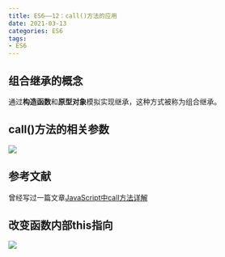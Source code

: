 ```yaml
---
title: ES6——12：call()方法的应用
date: 2021-03-13
categories: ES6
tags: 
- ES6
---
```

## 组合继承的概念
通过**构造函数**和**原型对象**模拟实现继承，这种方式被称为组合继承。
## call()方法的相关参数
![](https://img-blog.csdnimg.cn/img_convert/ed2429a383ee867b0fe3948a4378b5c0.png)
## 参考文献
曾经写过一篇文章[JavaScript中call方法详解](https://blog.csdn.net/sinat_41696687/article/details/110405771?ops_request_misc=%25257B%252522request%25255Fid%252522%25253A%252522161365192216780299083613%252522%25252C%252522scm%252522%25253A%25252220140713.130102334.pc%25255Fblog.%252522%25257D&request_id=161365192216780299083613&biz_id=0&utm_medium=distribute.pc_search_result.none-task-blog-2~blog~first_rank_v1~rank_blog_v1-1-110405771.pc_v1_rank_blog_v1&utm_term=call)
## 改变函数内部this指向
![](https://img-blog.csdnimg.cn/img_convert/3e04e4b8aad2b02a8dd853f1217ddbd5.png)
